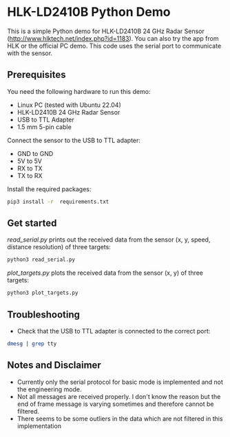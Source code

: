 # HLK-LD2410B Python Demo
This is a simple Python demo for HLK-LD2410B 24 GHz Radar Sensor (http://www.hlktech.net/index.php?id=1183). You can also try the app from HLK or the official PC demo. This code uses the serial port to communicate with the sensor.

## Prerequisites
You need the following hardware to run this demo:
- Linux PC (tested with Ubuntu 22.04)
- HLK-LD2410B 24 GHz Radar Sensor
- USB to TTL Adapter
- 1.5 mm 5-pin cable

Connect the sensor to the USB to TTL adapter:
- GND to GND
- 5V to 5V
- RX to TX
- TX to RX

Install the required packages:
```bash
pip3 install -r  requirements.txt
```

## Get started
*read_serial.py* prints out the received data from the sensor (x, y, speed, distance resolution) of three targets:
```bash
python3 read_serial.py
```

*plot_targets.py* plots the received data from the sensor (x, y) of three targets:
```bash
python3 plot_targets.py
```

## Troubleshooting
- Check that the USB to TTL adapter is connected to the correct port:
```bash
dmesg | grep tty
```

## Notes and Disclaimer
- Currently only the serial protocol for basic mode is implemented and not the engineering mode.
- Not all messages are received properly. I don't know the reason but the end of frame message is varying sometimes and therefore cannot be filtered. 
- There seems to be some outliers in the data which are not filtered in this implementation
